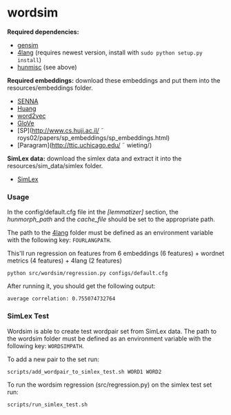 # wordsim

**Required dependencies:**
* [gensim](https://radimrehurek.com/gensim/)
* [4lang](https://github.com/kornai/4lang/tree/recski_thesis) (requires newest version, install with `sudo python setup.py install`)
* [hunmisc](https://github.com/zseder/hunmisc) (see above)

**Required embeddings:**
download these embeddings and put them into the resources/embeddings folder. 
* [SENNA](http://ronan.collobert.com/senna/)
* [Huang](http://www.socher.org)
* [word2vec](https://code.google.com/archive/p/word2vec/)
* [GloVe](https://commoncrawl.org/)
* [SP](http://www.cs.huji.ac.il/ ˜ roys02/papers/sp_embeddings/sp_embeddings.html)
* [Paragram](http://ttic.uchicago.edu/ ˜ wieting/)
 
**SimLex data:**
download the simlex data and extract it into the resources/sim_data/simlex folder.
* [SimLex](http://www.cl.cam.ac.uk/~fh295/SimLex-999.zip)

### Usage
In the config/default.cfg file int the *[lemmatizer]* section, the *hunmorph_path* and the *cache_file* should be set to the appropriate path.

The path to the [4lang](https://github.com/kornai/4lang/tree/master) folder must be defined as an environment variable with the following key: `FOURLANGPATH`.

This'll run regression on features from 6 embeddings (6 features) + wordnet metrics (4 features) + 4lang (2 features)

`python src/wordsim/regression.py configs/default.cfg`

After running it, you should get the following output:

`average correlation: 0.755074732764`

### SimLex Test

Wordsim is able to create test wordpair set from SimLex data. 
The path to the wordsim folder must be defined as an environment variable with the following key: `WORDSIMPATH`.

To add a new pair to the set run:

`scripts/add_wordpair_to_simlex_test.sh WORD1 WORD2`

To run the wordsim regression (src/regression.py) on the simlex test set run:

`scripts/run_simlex_test.sh`
